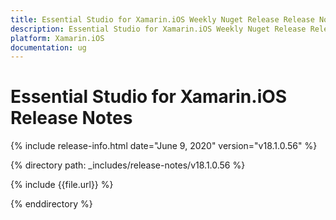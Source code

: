 ```yaml
---
title: Essential Studio for Xamarin.iOS Weekly Nuget Release Release Notes  
description: Essential Studio for Xamarin.iOS Weekly Nuget Release Release Notes  
platform: Xamarin.iOS
documentation: ug
---
```


# Essential Studio for Xamarin.iOS  Release Notes  

{% include release-info.html date="June 9, 2020"  version="v18.1.0.56" %} 


{% directory path: _includes/release-notes/v18.1.0.56 %}

{% include {{file.url}} %}

{% enddirectory %}